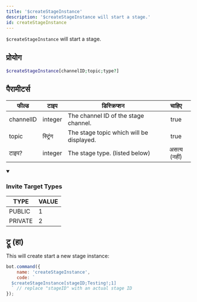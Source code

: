 ```yaml
---
title: '$createStageInstance'
description: '$createStageInstance will start a stage.'
id: createStageInstance
---
```


`$createStageInstance` will start a stage.

## प्रोयोग

```php
$createStageInstance[channelID;topic;type?]
```

## पैरामीटर्स

| फील्ड     | टाइप     | डिस्क्रिप्शन                             |    चाहिए     |
| --------- | -------- | ---------------------------------------- |:------------:|
| channelID | integer  | The channel ID of the stage channel.     |     true     |
| topic     | स्ट्रिंग | The stage topic which will be displayed. |     true     |
| टाइप?     | integer  | The stage type. (listed below)           | असत्य (नहीं) |

<details open>
  <summary><h3> Invite Target Types </h3></summary>

| TYPE    | VALUE |
| ------- | ----- |
| PUBLIC  | 1     |
| PRIVATE | 2     |

</details>

## ट्रू (हा)

This will create start a new stage instance:

```javascript
bot.command({
    name: 'createStageInstance',
    code: `
  $createStageInstance[stageID;Testing!;1] 
  ` // replace "stageID" with an actual stage ID
});
```
